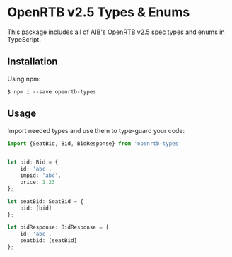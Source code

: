 # OpenRTB v2.5 Types & Enums
This package includes all of [AIB's OpenRTB v2.5 spec](https://www.iab.com/wp-content/uploads/2016/03/OpenRTB-API-Specification-Version-2-5-FINAL.pdf) types and enums in TypeScript.

## Installation

Using npm:
```shell
$ npm i --save openrtb-types
```

## Usage

Import needed types and use them to type-guard your code:
```ts
import {SeatBid, Bid, BidResponse} from 'openrtb-types'


let bid: Bid = {
    id: 'abc',
    impid: 'abc',
    price: 1.23
};

let seatBid: SeatBid = {
    bid: [bid]
};

let bidResponse: BidResponse = {
    id: 'abc',
    seatbid: [seatBid]
};
```